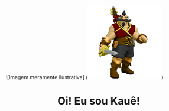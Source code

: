 ![imagem meramente ilustrativa] (<img id="Logo" src="_imagens/Thorfin.png" alt="logo">)
<h1 align="center"> Oi! Eu sou Kauê! </h1>

